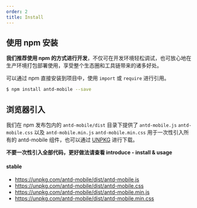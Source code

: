 ```yaml
---
order: 2
title: Install
---
```


## 使用 npm 安装

**我们推荐使用 npm 的方式进行开发**，不仅可在开发环境轻松调试，也可放心地在生产环境打包部署使用，享受整个生态圈和工具链带来的诸多好处。

可以通过 npm 直接安装到项目中，使用 `import` 或 `require` 进行引用。

```bash
$ npm install antd-mobile --save
```

## 浏览器引入

我们在 npm 发布包内的 `antd-mobile/dist` 目录下提供了 `antd-mobile.js` `antd-mobile.css` 以及 `antd-mobile.min.js` `antd-mobile.min.css` 用于一次性引入所有的 antd-mobile 组件，也可以通过 [UNPKG](https://unpkg.com/) 进行下载。

**不要一次性引入全部代码，更好做法请查看 introduce - install & usage**

#### stable

- https://unpkg.com/antd-mobile/dist/antd-mobile.js
- https://unpkg.com/antd-mobile/dist/antd-mobile.css
- https://unpkg.com/antd-mobile/dist/antd-mobile.min.js
- https://unpkg.com/antd-mobile/dist/antd-mobile.min.css
